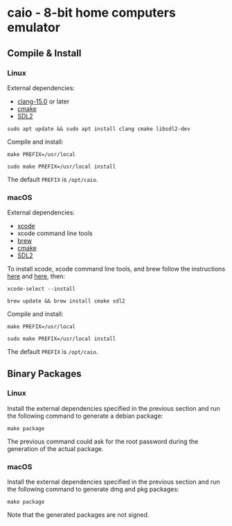 # caio - 8-bit home computers emulator

## Compile & Install

### Linux

External dependencies:
* [clang-15.0](https://clang.llvm.org) or later
* [cmake](https://cmake.org/)
* [SDL2](https://libsdl.org)

```
sudo apt update && sudo apt install clang cmake libsdl2-dev
```

Compile and install:
```
make PREFIX=/usr/local
```
```
sudo make PREFIX=/usr/local install
```

The default `PREFIX` is `/opt/caio`.

### macOS

External dependencies:
* [xcode](https://developer.apple.com/xcode)
* xcode command line tools
* [brew](https://brew.sh)
* [cmake](https://cmake.org/)
* [SDL2](https://libsdl.org)

To install xcode, xcode command line tools, and brew follow the instructions
[here](https://developer.apple.com/xcode) and [here](https://brew.sh), then:

```
xcode-select --install
```
```
brew update && brew install cmake sdl2
```

Compile and install:

```
make PREFIX=/usr/local
```
```
sudo make PREFIX=/usr/local install
```

The default `PREFIX` is `/opt/caio`.


## Binary Packages

### Linux

Install the external dependencies specified in the previous section and
run the following command to generate a debian package:

```
make package
```

The previous command could ask for the root password during the generation
of the actual package.

### macOS

Install the external dependencies specified in the previous section and
run the following command to generate dmg and pkg packages:

```
make package
```

Note that the generated packages are not signed.
